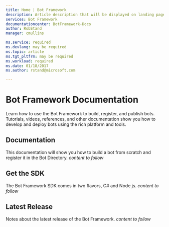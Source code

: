 ```yaml
---
title: Home | Bot Framework
description: Article description that will be displayed on landing pages and in most search results
services: Bot Framework
documentationcenter: BotFramework-Docs
author: RobStand
manager: cmullins

ms.service: required
ms.devlang: may be required
ms.topic: article
ms.tgt_pltfrm: may be required
ms.workload: required
ms.date: 01/18/2017
ms.author: rstand@microsoft.com

---
```

# Bot Framework Documentation

Learn how to use the Bot Framework to build, register, and publish bots. Tutorials, videos, references, and other documentation show you how to develop and deploy bots using the rich platform and tools.

## Documentation
This documentation will show you how to build a bot from scratch and register it in the Bot Directory. *content to follow*

## Get the SDK
The Bot Framework SDK comes in two flavors, C# and Node.js. *content to follow*

## Latest Release
Notes about the latest release of the Bot Framework. *content to follow*
